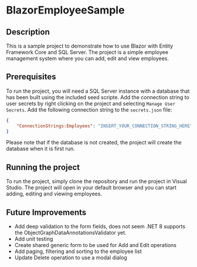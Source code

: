 # BlazorEmployeeSample

## Description

This is a sample project to demonstrate how to use Blazor with Entity Framework Core and SQL Server. The project is a simple employee management system where you can add, edit and view employees.

## Prerequisites
To run the project, you will need a SQL Server instance with a database that has been built using the included seed scripte.
Add the connection string to user secrets by right clicking on the project and selecting `Manage User Secrets`. Add the following connection string to the `secrets.json` file:

```json
{
	"ConnectionStrings:Employees": "INSERT_YOUR_CONNECTION_STRING_HERE"  
}
```

Please note that if the database is not created, the project will create the database when it is first run.

## Running the project
To run the project, simply clone the repository and run the project in Visual Studio. The project will open in your default browser and you can start adding, editing and viewing employees.

## Future Improvements
- Add deep validation to the form fields, does not seem .NET 8 supports the ObjectGraphDataAnnotationsValidator yet.
- Add unit testing
- Create shared generic form to be used for Add and Edit operations
- Add paging, filtering and sorting to the employee list
- Update Delete operation to use a modal dialog